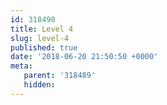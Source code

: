 ```yaml
---
id: 318490
title: Level 4
slug: level-4
published: true
date: '2018-06-20 21:50:50 +0000'
meta:
   parent: '318489'
   hidden:
---
```


